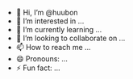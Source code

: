 - 👋 Hi, I’m @huubon
- 👀 I’m interested in ...
- 🌱 I’m currently learning ...
- 💞️ I’m looking to collaborate on ...
- 📫 How to reach me ...
- 😄 Pronouns: ...
- ⚡ Fun fact: ...

<!---
huubon/huubon is a ✨ special ✨ repository because its `README.md` (this file) appears on your GitHub profile.
You can click the Preview link to take a look at your changes.
--->
